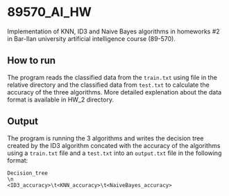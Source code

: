# 89570_AI_HW
Implementation of KNN, ID3 and Naive Bayes algorithms in homeworks #2 in Bar-Ilan university artificial intelligence course (89-570).

## How to run
The program reads the classified data from the ```train.txt``` using file in the relative directory and the classified data from ```test.txt``` to calculate the accuracy of the three algorithms. More detailed explenation about the data format is available in HW_2 directory.

## Output
The program is running the 3 algorithms and writes the decision tree created by the ID3 algorithm concated with the accuracy of the algorithms using a ```train.txt``` file and a ```test.txt``` into an ```output.txt``` file in the following format:
```
Decision_tree
\n
<ID3_accuracy>\t<KNN_accuracy>\t<NaiveBayes_accuracy>
```
